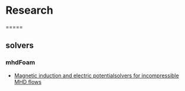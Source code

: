 # Research 
=====
## solvers

### mhdFoam
* [Magnetic induction and electric potentialsolvers for incompressible MHD flows](http://www.tfd.chalmers.se/~hani/kurser/OS_CFD_2016/AlessandroTassone/report_Tassone.pdf)










